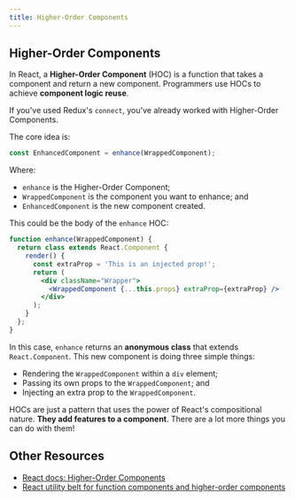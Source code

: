 ```yaml
---
title: Higher-Order Components
---
```


## Higher-Order Components

In React, a **Higher-Order Component** (HOC) is a function that takes a component and return a new component. Programmers use HOCs to achieve **component logic reuse**.

If you've used Redux's `connect`, you've already worked with Higher-Order Components.

The core idea is:

```jsx
const EnhancedComponent = enhance(WrappedComponent);
```

Where:

- `enhance` is the Higher-Order Component;
- `WrappedComponent` is the component you want to enhance; and
- `EnhancedComponent` is the new component created.

This could be the body of the `enhance` HOC:

```jsx
function enhance(WrappedComponent) {
  return class extends React.Component {
    render() {
      const extraProp = 'This is an injected prop!';
      return (
        <div className="Wrapper">
          <WrappedComponent {...this.props} extraProp={extraProp} />
        </div>
      );
    }
  };
}
```

In this case, `enhance` returns an **anonymous class** that extends `React.Component`. This new component is doing three simple things:

- Rendering the `WrappedComponent` within a `div` element;
- Passing its own props to the `WrappedComponent`; and
- Injecting an extra prop to the `WrappedComponent`.

HOCs are just a pattern that uses the power of React's compositional nature. **They add features to a component**. There are a lot more things you can do with them!

## Other Resources

- [React docs: Higher-Order Components](https://reactjs.org/docs/higher-order-components.html)
- [React utility belt for function components and higher-order components](https://github.com/acdlite/recompose)

